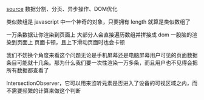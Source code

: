 [source](https://juejin.im/post/5c8a929f51882542860a5341)
数据分割、分页、异步操作、DOM优化

类似数组是 javascript 中一个神奇的对象，只要拥有 length 就算是类似数组了

一万条数据让你渲染到页面上
大部分人会直接遍历数组并拼接成 dom 一股脑的渲染到页面上
页面卡顿，且上下滑动页面时也会卡顿

我们不妨换个角度来看这个问题无论是手机屏幕还是电脑屏幕用户可见的页面数据条目可能就十几条。那为什么我们要一次性渲染一万多条，而且用户也不见得会把所有数据都查看了

IntersectionObserver，它可以用来监听元素是否进入了设备的可视区域之内，而不需要频繁的计算来做这个判断